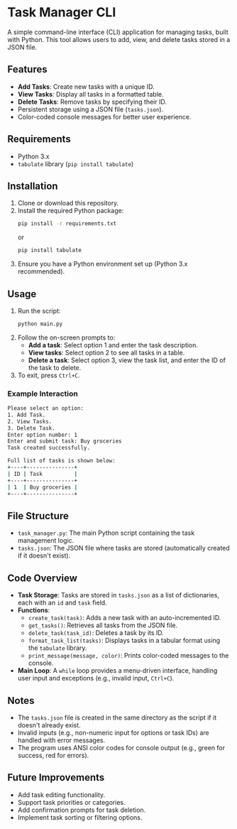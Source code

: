 # Task Manager CLI

A simple command-line interface (CLI) application for managing tasks, built with Python. This tool allows users to add, view, and delete tasks stored in a JSON file.

## Features

- **Add Tasks**: Create new tasks with a unique ID.
- **View Tasks**: Display all tasks in a formatted table.
- **Delete Tasks**: Remove tasks by specifying their ID.
- Persistent storage using a JSON file (`tasks.json`).
- Color-coded console messages for better user experience.

## Requirements

- Python 3.x
- `tabulate` library (`pip install tabulate`)

## Installation

1. Clone or download this repository.
2. Install the required Python package:
   ```bash
   pip install -r requirements.txt
   ```
   or
   ```bash
   pip install tabulate
   ```
4. Ensure you have a Python environment set up (Python 3.x recommended).

## Usage

1. Run the script:
   ```bash
   python main.py
   ```
2. Follow the on-screen prompts to:
   - **Add a task**: Select option 1 and enter the task description.
   - **View tasks**: Select option 2 to see all tasks in a table.
   - **Delete a task**: Select option 3, view the task list, and enter the ID of the task to delete.
3. To exit, press `Ctrl+C`.

### Example Interaction

```bash
Please select an option:
1. Add Task.
2. View Tasks.
3. Delete Task.
Enter option number: 1
Enter and submit task: Buy groceries
Task created successfully.

Full list of tasks is shown below:
+----+---------------+
| ID | Task          |
+----+---------------+
| 1  | Buy groceries |
+----+---------------+
```

## File Structure

- `task_manager.py`: The main Python script containing the task management logic.
- `tasks.json`: The JSON file where tasks are stored (automatically created if it doesn't exist).

## Code Overview

- **Task Storage**: Tasks are stored in `tasks.json` as a list of dictionaries, each with an `id` and `task` field.
- **Functions**:
  - `create_task(task)`: Adds a new task with an auto-incremented ID.
  - `get_tasks()`: Retrieves all tasks from the JSON file.
  - `delete_task(task_id)`: Deletes a task by its ID.
  - `format_task_list(tasks)`: Displays tasks in a tabular format using the `tabulate` library.
  - `print_message(message, color)`: Prints color-coded messages to the console.
- **Main Loop**: A `while` loop provides a menu-driven interface, handling user input and exceptions (e.g., invalid input, `Ctrl+C`).

## Notes

- The `tasks.json` file is created in the same directory as the script if it doesn't already exist.
- Invalid inputs (e.g., non-numeric input for options or task IDs) are handled with error messages.
- The program uses ANSI color codes for console output (e.g., green for success, red for errors).

## Future Improvements

- Add task editing functionality.
- Support task priorities or categories.
- Add confirmation prompts for task deletion.
- Implement task sorting or filtering options.
